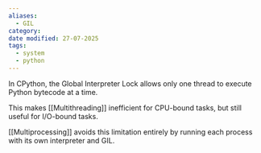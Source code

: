 ```yaml
---
aliases:
  - GIL
category: 
date modified: 27-07-2025
tags:
  - system
  - python
---
```


In CPython, the Global Interpreter Lock allows only one thread to execute Python bytecode at a time. 

This makes [[Multithreading]] inefficient for CPU-bound tasks, but still useful for I/O-bound tasks. 

[[Multiprocessing]] avoids this limitation entirely by running each process with its own interpreter and GIL.